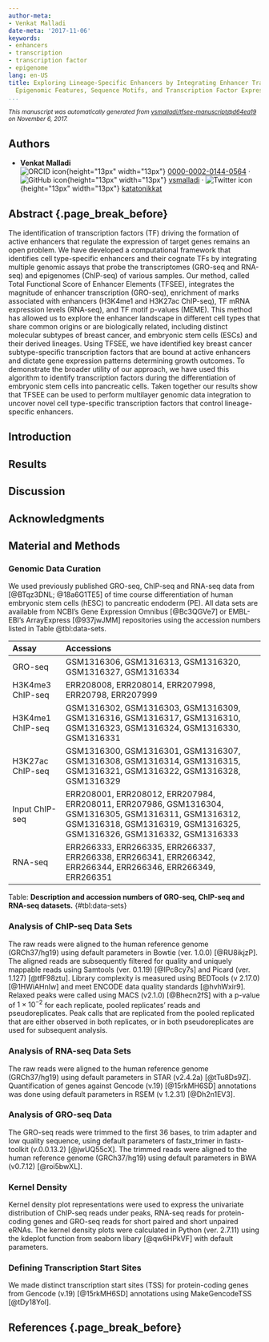 ```yaml
---
author-meta:
- Venkat Malladi
date-meta: '2017-11-06'
keywords:
- enhancers
- transcription
- transcription factor
- epigenome
lang: en-US
title: Exploring Lineage-Specific Enhancers by Integrating Enhancer Transcription,
  Epigenomic Features, Sequence Motifs, and Transcription Factor Expression
...
```







<small><em>
This manuscript was automatically generated
from [vsmalladi/tfsee-manuscript@d64ea19](https://github.com/vsmalladi/tfsee-manuscript/tree/d64ea19cb5b15a37d86b452a1c084e590a07dc2b)
on November  6, 2017.
</em></small>

## Authors



+ **Venkat Malladi**<br>
    ![ORCID icon](images/orcid.svg){height="13px" width="13px"}
    [0000-0002-0144-0564](https://orcid.org/0000-0002-0144-0564)
    · ![GitHub icon](images/github.svg){height="13px" width="13px"}
    [vsmalladi](https://github.com/vsmalladi)
    · ![Twitter icon](images/twitter.svg){height="13px" width="13px"}
    [katatonikkat](https://twitter.com/katatonikkat)<br>
  <small>
  </small>



## Abstract {.page_break_before}

The identification of transcription factors (TF) driving the formation of active enhancers that regulate the expression of target genes remains an open problem.
We have developed a computational framework that identifies cell type-specific enhancers and their cognate TFs by integrating multiple genomic assays that probe the transcriptomes (GRO-seq and RNA-seq) and epigenomes (ChIP-seq) of various samples.
Our method, called Total Functional Score of Enhancer Elements (TFSEE), integrates the magnitude of enhancer transcription (GRO-seq), enrichment of marks associated with enhancers (H3K4me1 and H3K27ac ChIP-seq), TF mRNA expression levels (RNA-seq), and TF motif p-values (MEME).
This method has allowed us to explore the enhancer landscape in different cell types that share common origins or are biologically related, including distinct molecular subtypes of breast cancer, and embryonic stem cells (ESCs) and their derived lineages.
Using TFSEE, we have identified key breast cancer subtype-specific transcription factors that are bound at active enhancers and dictate gene expression patterns determining growth outcomes.
To demonstrate the broader utility of our approach, we have used this algorithm to identify transcription factors during the differentiation of embryonic stem cells into pancreatic cells.
Taken together our results show that TFSEE can be used to perform multilayer genomic data integration to uncover novel cell type-specific transcription factors that control lineage-specific enhancers.


## Introduction


## Results


## Discussion


## Acknowledgments


## Material and Methods

### Genomic Data Curation

We used previously published GRO-seq, ChIP-seq and RNA-seq data from [@BTqz3DNL; @18a6G1TE5] of time course differentiation of human embryonic stem cells (hESC) to pancreatic endoderm (PE). All data sets are available from NCBI’s Gene Expression Omnibus [@Bc3QGVe7] or EMBL-EBI’s ArrayExpress [@937jwJMM] repositories using the accession numbers listed in Table @tbl:data-sets.

| Assay | Accessions |
| :--- | :-------- |
| GRO-seq | GSM1316306, GSM1316313, GSM1316320, GSM1316327, GSM1316334 |
| H3K4me3 ChIP-seq | ERR208008, ERR208014, ERR207998, ERR20798, ERR207999 |
| H3K4me1 ChIP-seq | GSM1316302, GSM1316303, GSM1316309, GSM1316316, GSM1316317, GSM1316310, GSM1316323, GSM1316324, GSM1316330, GSM1316331 |
| H3K27ac ChIP-seq | GSM1316300, GSM1316301, GSM1316307, GSM1316308, GSM1316314, GSM1316315, GSM1316321, GSM1316322, GSM1316328, GSM1316329 |
| Input ChIP-seq | ERR208001, ERR208012, ERR207984, ERR208011, ERR207986, GSM1316304, GSM1316305, GSM1316311, GSM1316312, GSM1316318, GSM1316319, GSM1316325, GSM1316326, GSM1316332, GSM1316333 |
| RNA-seq | ERR266333, ERR266335, ERR266337, ERR266338, ERR266341, ERR266342, ERR266344, ERR266346, ERR266349, ERR266351 |

Table: **Description and accession numbers of GRO-seq, ChIP-seq and RNA-seq datasets.**
{#tbl:data-sets}

### Analysis of ChIP-seq Data Sets

The raw reads were aligned to the human reference genome (GRCh37/hg19) using default parameters in Bowtie (ver. 1.0.0) [@RU8ikjzP]. The aligned reads are subsequently filtered for quality and uniquely mappable reads using Samtools (ver. 0.1.19) [@IPc8cy7s] and Picard (ver. 1.127) [@tfF98ztu]. Library complexity is measured using BEDTools (v 2.17.0) [@1HWiAHnIw] and meet ENCODE data quality standards [@hvhWxir9]. Relaxed peaks were called using MACS (v2.1.0) [@Bhecn2fS] with a p-value of $1 \times 10^{-2}$ for each replicate, pooled replicates’ reads and pseudoreplicates. Peak calls that are replicated from the pooled replicated that are either observed in both replicates, or in both pseudoreplicates are used for subsequent analysis.

### Analysis of RNA-seq Data Sets

The raw reads were aligned to the human reference genome (GRCh37/hg19) using default parameters in STAR (v2.4.2a) [@tTu8Ds9Z]. Quantification of genes against Gencode (v.19) [@15rkMH6SD] annotations was done using default parameters in RSEM (v 1.2.31) [@Dh2n1EV3].

### Analysis of GRO-seq Data

The GRO-seq reads were trimmed to the first 36 bases, to trim adapter and low quality sequence, using default parameters of fastx_trimer in fastx-toolkit (v.0.0.13.2) [@jwUQ55cX].  The trimmed reads were aligned to the human reference genome (GRCh37/hg19) using default parameters in BWA (v0.7.12) [@roi5bwXL].

### Kernel Density

Kernel density plot representations were used to express the univariate distribution of ChIP-seq reads under peaks, RNA-seq reads for protein-coding genes and GRO-seq reads for short paired and short unpaired eRNAs.  The kernel density plots were calculated in Python (ver. 2.7.11) using the kdeplot function from seaborn libary [@qw6HPkVF] with default parameters.

### Defining Transcription Start Sites

We made distinct transcription start sites (TSS) for protein-coding genes from Gencode (v.19) [@15rkMH6SD] annotations using MakeGencodeTSS [@tDy18Yol].  


## References {.page_break_before}

<!-- Explicitly insert bibliography here -->
<div id="refs"></div>
